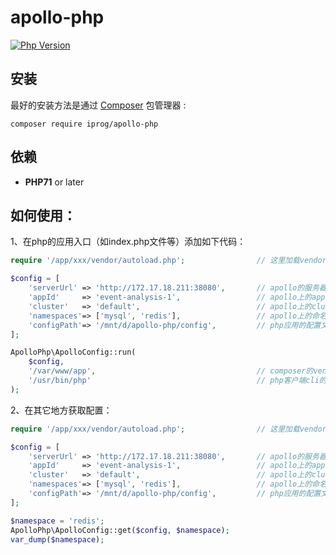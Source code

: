 # apollo-php

[![Php Version](https://img.shields.io/badge/php-%3E=7.1-brightgreen.svg?maxAge=2592000)](https://secure.php.net/)


## 安装

最好的安装方法是通过 [Composer](http://getcomposer.org/) 包管理器 :

```shell
composer require iprog/apollo-php
```

## 依赖

- **PHP71** or later


## 如何使用：

1、在php的应用入口（如index.php文件等）添加如下代码：

```php
require '/app/xxx/vendor/autoload.php';                // 这里加载vendor的自动加载

$config = [
    'serverUrl' => 'http://172.17.18.211:38080',       // apollo的服务器地址
    'appId'     => 'event-analysis-1',                 // apollo上的appid
    'cluster'   => 'default',                          // apollo上的cluster
    'namespaces'=> ['mysql', 'redis'],                 // apollo上的命名空间
    'configPath'=> '/mnt/d/apollo-php/config',         // php应用的配置文件目录
];

ApolloPhp\ApolloConfig::run(
	$config, 
	'/var/www/app',                                    // composer的vendor所在目录
	'/usr/bin/php'                                     // php客户端cli的指令目录
);
```

2、在其它地方获取配置：

```php
require '/app/xxx/vendor/autoload.php';                // 这里加载vendor的自动加载

$config = [
    'serverUrl' => 'http://172.17.18.211:38080',       // apollo的服务器地址
    'appId'     => 'event-analysis-1',                 // apollo上的appid
    'cluster'   => 'default',                          // apollo上的cluster
    'namespaces'=> ['mysql', 'redis'],                 // apollo上的命名空间
    'configPath'=> '/mnt/d/apollo-php/config',         // php应用的配置文件目录
];

$namespace = 'redis';
ApolloPhp\ApolloConfig::get($config, $namespace);
var_dump($namespace);
```
